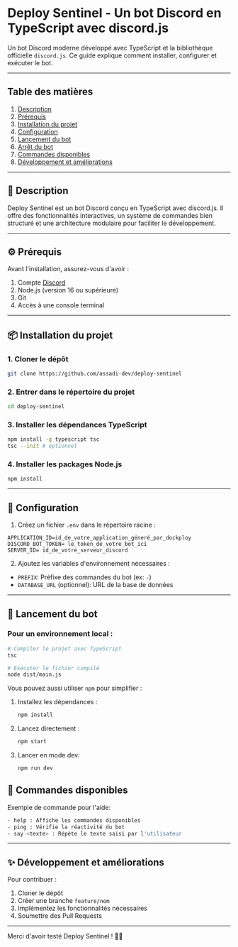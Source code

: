 # Deploy Sentinel - Un bot Discord en TypeScript avec discord.js

Un bot Discord moderne développé avec TypeScript et la bibliothèque officielle `discord.js`. Ce guide explique comment installer, configurer et exécuter le bot.

---

## Table des matières
1. [Description](#description)
2. [Prérequis](#prérequis)
3. [Installation du projet](#installation-du-projet)
4. [Configuration](#configuration)
5. [Lancement du bot](#lancement-du-bot)
6. [Arrêt du bot](#arrêt-du-bot)
7. [Commandes disponibles](#commandes-disponibles)
8. [Développement et améliorations](#développement-et-améliorations)

---

## 📖 Description

Deploy Sentinel est un bot Discord conçu en TypeScript avec discord.js. Il offre des fonctionnalités interactives, un système de commandes bien structuré et une architecture modulaire pour faciliter le développement.

---

## ⚙ Prérequis

Avant l'installation, assurez-vous d'avoir :

1. Compte [Discord](https://discord.gg/)  
2. Node.js (version 16 ou supérieure)
3. Git
4. Accès à une console terminal

---

## 📦 Installation du projet

### 1. Cloner le dépôt

```bash
git clone https://github.com/assadi-dev/deploy-sentinel
```

### 2. Entrer dans le répertoire du projet

```bash
cd deploy-sentinel
```

### 3. Installer les dépendances TypeScript

```bash
npm install -g typescript tsc
tsc --init # optionnel                       
```

### 4. Installer les packages Node.js

```bash
npm install 
```

---

## 🔧 Configuration

1. Créez un fichier `.env` dans le répertoire racine :

```env
APPLICATION_ID=id_de_votre_application_géneré_par_dockploy
DISCORD_BOT_TOKEN= le_token_de_votre_bot_ici
SERVER_ID= id_de_votre_serveur_discord
```

2. Ajoutez les variables d'environnement nécessaires :

- `PREFIX`: Préfixe des commandes du bot (ex: `-`)
- `DATABASE_URL` (optionnel): URL de la base de données

---

## 🚀 Lancement du bot

### Pour un environnement local :

```bash
# Compiler le projet avec TypeScript
tsc

# Exécuter le fichier compilé
node dist/main.js
```

Vous pouvez aussi utiliser `npm` pour simplifier :

1. Installez les dépendances :
   ```bash
   npm install
   ```

2. Lancez directement :
    ```bash
    npm start
    ```
3. Lancer en mode dev:
    ```bash
    npm run dev
    ```
  





## 📝 Commandes disponibles

Exemple de commande pour l'aide:

```bash
- help : Affiche les commandes disponibles
- ping : Vérifie la réactivité du bot
- say <texte> : Répète le texte saisi par l'utilisateur
```

---

## ✨ Développement et améliorations

Pour contribuer :

1. Cloner le dépôt  
2. Créer une branche `feature/nom`  
3. Implémentez les fonctionnalités nécessaires  
4. Soumettre des Pull Requests  

---

Merci d'avoir testé Deploy Sentinel ! 🧙‍♂️